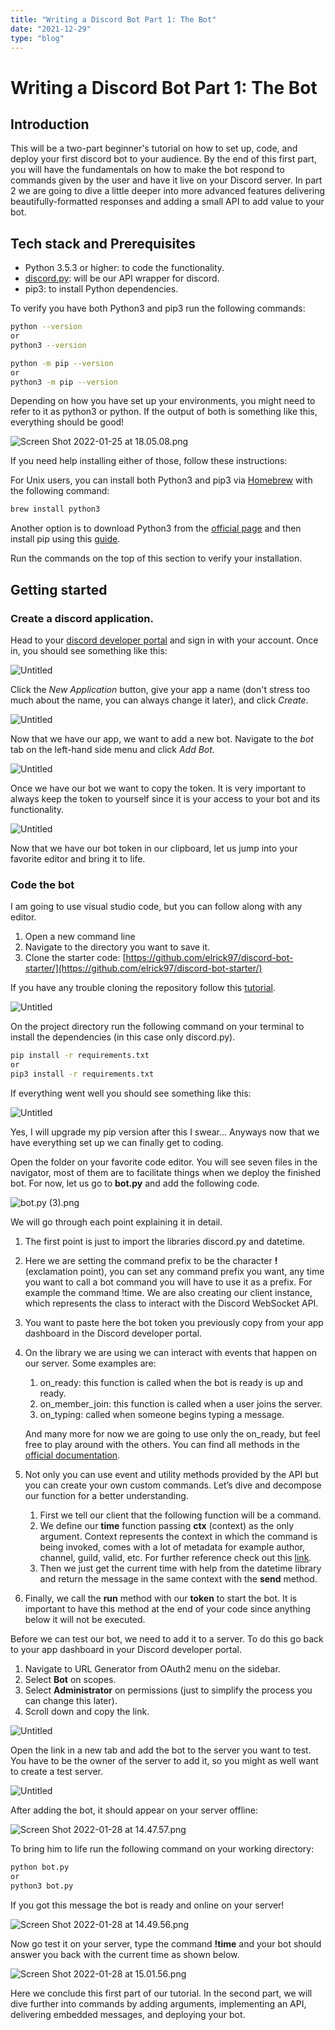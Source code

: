 ```yaml
---
title: "Writing a Discord Bot Part 1: The Bot"
date: "2021-12-29"
type: "blog"
---
```


# Writing a Discord Bot Part 1: The Bot

## Introduction

This will be a two-part beginner's tutorial on how to set up, code, and deploy your first discord bot to your audience. By the end of this first part, you will have the fundamentals on how to make the bot respond to commands given by the user and have it live on your Discord server. In part 2 we are going to dive a little deeper into more advanced features delivering beautifully-formatted responses and adding a small API to add value to your bot.

## Tech stack and Prerequisites

- Python 3.5.3 or higher: to code the functionality.
- [discord.py](https://discordpy.readthedocs.io/en/stable/): will be our API wrapper for discord.
- pip3: to install Python dependencies.

To verify you have both Python3 and pip3 run the following commands:

```bash
python --version
or
python3 --version
```

```bash
python -m pip --version
or 
python3 -m pip --version
```

Depending on how you have set up your environments, you might need to refer to it as python3 or python. If the output of both is something like this, everything should be good!

![Screen Shot 2022-01-25 at 18.05.08.png](/images/discordBotP1/Screen_Shot_2022-01-25_at_18.05.08.png)

If you need help installing either of those, follow these instructions:

For Unix users, you can install both Python3 and pip3 via [Homebrew](https://brew.sh/index_es) with the following command:

```bash
brew install python3
```

Another option is to download Python3 from the [official page](https://www.python.org/downloads/) and then install pip using this [guide](https://pip.pypa.io/en/stable/getting-started/).

Run the commands on the top of this section to verify your installation.

## Getting started

### Create a discord application.

Head to your [discord developer portal](https://discord.com/developers/applications) and sign in with your account. Once in, you should see something like this:

![Untitled](/images/discordBotP1/Untitled.png)

Click the *New Application* button, give your app a name (don't stress too much about the name, you can always change it later), and click *Create*. 

![Untitled](/images/discordBotP1/Untitled%201.png)

Now that we have our app, we want to add a new bot. Navigate to the *bot* tab on the left-hand side menu and click *Add Bot*.

![Untitled](/images/discordBotP1/Untitled%202.png)

Once we have our bot we want to copy the token. It is very important to always keep the token to yourself since it is your access to your bot and its functionality.

![Untitled](/images/discordBotP1/Untitled%203.png)

Now that we have our bot token in our clipboard, let us jump into your favorite editor and bring it to life.

### Code the bot

I am going to use visual studio code, but you can follow along with any editor. 

1. Open a new command line
2. Navigate to the directory you want to save it.
3. Clone the starter code: [https://github.com/elrick97/discord-bot-starter/](https://github.com/elrick97/discord-bot-starter/)

If you have any trouble cloning the repository follow this [tutorial](https://docs.github.com/en/repositories/creating-and-managing-repositories/cloning-a-repository).

![Untitled](/images/discordBotP1/Untitled%204.png)

On the project directory run the following command on your terminal to install the dependencies (in this case only discord.py).

```bash
pip install -r requirements.txt
or
pip3 install -r requirements.txt
```

If everything went well you should see something like this:

![Untitled](/images/discordBotP1/Untitled%205.png)

Yes, I will upgrade my pip version after this I swear... Anyways now that we have everything set up we can finally get to coding.

Open the folder on your favorite code editor. You will see seven files in the navigator, most of them are to facilitate things when we deploy the finished bot. For now, let us go to **bot.py** and add the following code.

![bot.py (3).png](/images/discordBotP1/bot.py_(3).png)

We will go through each point explaining it in detail.

1. The first point is just to import the libraries discord.py and datetime.
2. Here we are setting the command prefix to be the character **!** (exclamation point), you can set any command prefix you want, any time you want to call a bot command you will have to use it as a prefix. For example the command !time. We are also creating our client instance, which represents the class to interact with the Discord WebSocket API.
3. You want to paste here the bot token you previously copy from your app dashboard in the Discord developer portal. 
4. On the library we are using we can interact with events that happen on our server. Some examples are:
    1. on_ready: this function is called when the bot is ready is up and ready.
    2. on_member_join: this function is called when a user joins the server.
    3. on_typing: called when someone begins typing a message.
    
    And many more for now we are going to use only the on_ready, but feel free to play around with the others. You can find all methods in the [official documentation](https://discordpy.readthedocs.io/en/stable/api.html?highlight=event#discord.on_member_join).
    
5. Not only you can use event and utility methods provided by the API but you can create your own custom commands. Let’s dive and decompose our function for a better understanding.
    1. First we tell our client that the following function will be a command.
    2. We define our **time** function passing **ctx** (context) as the only argument. Context represents the context in which the command is being invoked, comes with a lot of metadata for example author, channel, guild, valid, etc. For further reference check out this [link](https://discordpy.readthedocs.io/en/stable/api.html?highlight=event#discord.on_member_join).
    3. Then we just get the current time with help from the datetime library and return the message in the same context with the **send** method.
6. Finally, we call the **run** method with our **token** to start the bot. It is important to have this method at the end of your code since anything below it will not be executed. 

Before we can test our bot, we need to add it to a server. To do this go back to your app dashboard in your Discord developer portal. 

1. Navigate to URL Generator from OAuth2 menu on the sidebar.
2. Select **Bot** on scopes.
3. Select **Administrator** on permissions (just to simplify the process you can change this later).
4. Scroll down and copy the link.

![Untitled](/images/discordBotP1/Untitled%206.png)

Open the link in a new tab and add the bot to the server you want to test. You have to be the owner of the server to add it, so you might as well want to create a test server.

![Untitled](/images/discordBotP1/Untitled%207.png)

After adding the bot, it should appear on your server offline:

![Screen Shot 2022-01-28 at 14.47.57.png](/images/discordBotP1/Screen_Shot_2022-01-28_at_14.47.57.png)

To bring him to life run the following command on your working directory:

```bash
python bot.py
or
python3 bot.py
```

If you got this message the bot is ready and online on your server!

![Screen Shot 2022-01-28 at 14.49.56.png](/images/discordBotP1/Screen_Shot_2022-01-28_at_14.49.56.png)

Now go test it on your server, type the command **!time** and your bot should answer you back with the current time as shown below.

![Screen Shot 2022-01-28 at 15.01.56.png](/images/discordBotP1/Screen_Shot_2022-01-28_at_15.01.56.png)

Here we conclude this first part of our tutorial. In the second part, we will dive further into commands by adding arguments, implementing an API, delivering embedded messages, and deploying your bot.